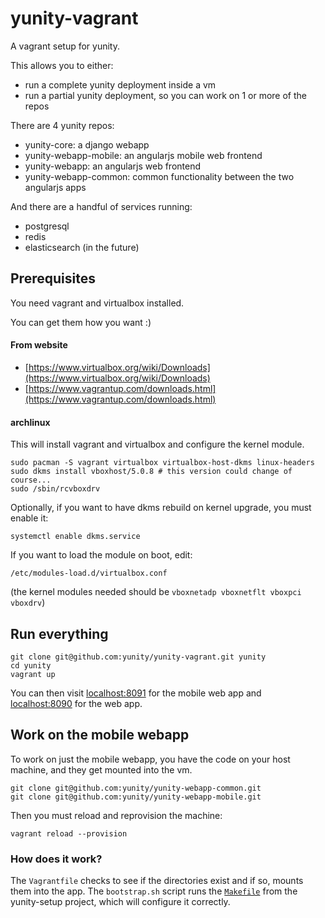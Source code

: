 # yunity-vagrant

A vagrant setup for yunity.

This allows you to either:
* run a complete yunity deployment inside a vm
* run a partial yunity deployment, so you can work on 1 or more of the repos

There are 4 yunity repos:
* yunity-core: a django webapp
* yunity-webapp-mobile: an angularjs mobile web frontend
* yunity-webapp: an angularjs web frontend
* yunity-webapp-common: common functionality between the two angularjs apps

And there are a handful of services running:
* postgresql
* redis
* elasticsearch (in the future)

## Prerequisites

You need vagrant and virtualbox installed.

You can get them how you want :)

#### From website

* [https://www.virtualbox.org/wiki/Downloads](https://www.virtualbox.org/wiki/Downloads)
* [https://www.vagrantup.com/downloads.html](https://www.vagrantup.com/downloads.html)

#### archlinux

This will install vagrant and virtualbox and configure the kernel module.

```
sudo pacman -S vagrant virtualbox virtualbox-host-dkms linux-headers
sudo dkms install vboxhost/5.0.8 # this version could change of course...
sudo /sbin/rcvboxdrv
```

Optionally, if you want to have dkms rebuild on kernel upgrade, you must enable it:
```
systemctl enable dkms.service
```

If you want to load the module on boot, edit:
```
/etc/modules-load.d/virtualbox.conf
```

(the kernel modules needed should be `vboxnetadp vboxnetflt vboxpci vboxdrv`)

## Run everything

```
git clone git@github.com:yunity/yunity-vagrant.git yunity
cd yunity
vagrant up
```

You can then visit [localhost:8091](http:///localhost:8091) for the mobile web app and [localhost:8090](http://localhost:8090) for the web app.

## Work on the mobile webapp

To work on just the mobile webapp, you have the code on your host machine, and they get mounted into the vm.

```
git clone git@github.com:yunity/yunity-webapp-common.git
git clone git@github.com:yunity/yunity-webapp-mobile.git
```

Then you must reload and reprovision the machine:

```
vagrant reload --provision
```

### How does it work?

The `Vagrantfile` checks to see if the directories exist and if so, mounts them into the app. The `bootstrap.sh` script runs the [`Makefile`](https://github.com/yunity/yunity-setup/blob/master/Makefile) from the yunity-setup project, which will configure it correctly.
